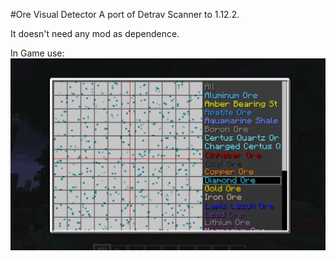 #Ore Visual Detector
A port of Detrav Scanner to 1.12.2.

It doesn't need any mod as dependence.

In Game use:
![display](https://github.com/GlodBlock/OreVisualDetector/blob/master/img/display.jpg?raw=true)
